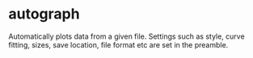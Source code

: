 # autograph
Automatically plots data from a given file. Settings such as style, curve fitting, sizes, save location, file format etc are set in the preamble.
